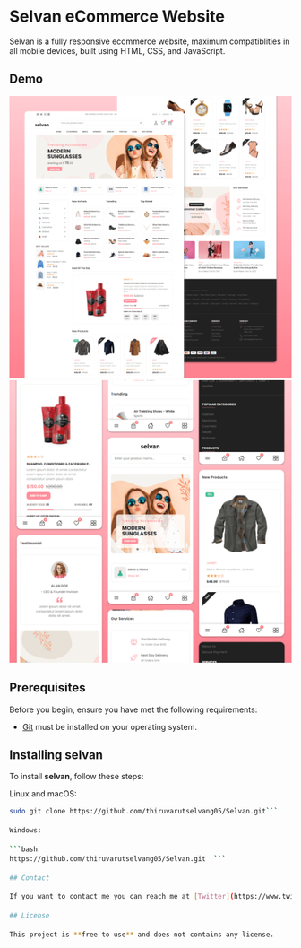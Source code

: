 # Selvan eCommerce Website

Selvan is a fully responsive ecommerce website, maximum compatiblities in all mobile devices, built using HTML, CSS, and JavaScript.

## Demo

![Selvan Desktop Demo](./website-demo-image/desktop.png "Desktop Demo")
![selvan Mobile Demo](./website-demo-image/mobile.png "Mobile Demo")

## Prerequisites

Before you begin, ensure you have met the following requirements:

* [Git](https://git-scm.com/downloads "Download Git") must be installed on your operating system.

## Installing selvan

To install **selvan**, follow these steps:

Linux and macOS:

```bash
sudo git clone https://github.com/thiruvarutselvang05/Selvan.git```

Windows:

```bash
https://github.com/thiruvarutselvang05/Selvan.git  ```

## Contact

If you want to contact me you can reach me at [Twitter](https://www.twitter.com/codewithsadee).

## License

This project is **free to use** and does not contains any license.
